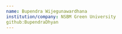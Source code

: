 ```yaml
---
name: Bupendra Wijegunawardhana
institution/company: NSBM Green University
github:BupendraDhyan
---
```

